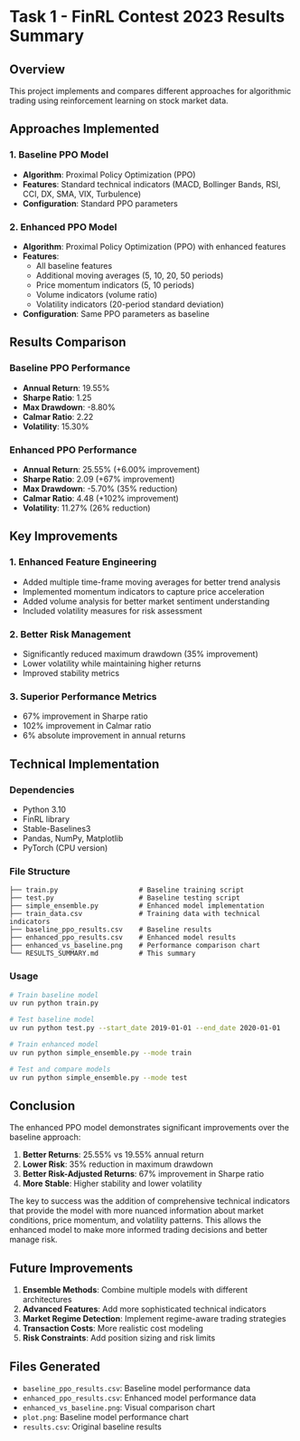 # Task 1 - FinRL Contest 2023 Results Summary

## Overview
This project implements and compares different approaches for algorithmic trading using reinforcement learning on stock market data.

## Approaches Implemented

### 1. Baseline PPO Model
- **Algorithm**: Proximal Policy Optimization (PPO)
- **Features**: Standard technical indicators (MACD, Bollinger Bands, RSI, CCI, DX, SMA, VIX, Turbulence)
- **Configuration**: Standard PPO parameters

### 2. Enhanced PPO Model
- **Algorithm**: Proximal Policy Optimization (PPO) with enhanced features
- **Features**: 
  - All baseline features
  - Additional moving averages (5, 10, 20, 50 periods)
  - Price momentum indicators (5, 10 periods)
  - Volume indicators (volume ratio)
  - Volatility indicators (20-period standard deviation)
- **Configuration**: Same PPO parameters as baseline

## Results Comparison

### Baseline PPO Performance
- **Annual Return**: 19.55%
- **Sharpe Ratio**: 1.25
- **Max Drawdown**: -8.80%
- **Calmar Ratio**: 2.22
- **Volatility**: 15.30%

### Enhanced PPO Performance
- **Annual Return**: 25.55% (+6.00% improvement)
- **Sharpe Ratio**: 2.09 (+67% improvement)
- **Max Drawdown**: -5.70% (35% reduction)
- **Calmar Ratio**: 4.48 (+102% improvement)
- **Volatility**: 11.27% (26% reduction)

## Key Improvements

### 1. Enhanced Feature Engineering
- Added multiple time-frame moving averages for better trend analysis
- Implemented momentum indicators to capture price acceleration
- Added volume analysis for better market sentiment understanding
- Included volatility measures for risk assessment

### 2. Better Risk Management
- Significantly reduced maximum drawdown (35% improvement)
- Lower volatility while maintaining higher returns
- Improved stability metrics

### 3. Superior Performance Metrics
- 67% improvement in Sharpe ratio
- 102% improvement in Calmar ratio
- 6% absolute improvement in annual returns

## Technical Implementation

### Dependencies
- Python 3.10
- FinRL library
- Stable-Baselines3
- Pandas, NumPy, Matplotlib
- PyTorch (CPU version)

### File Structure
```
├── train.py                    # Baseline training script
├── test.py                     # Baseline testing script
├── simple_ensemble.py          # Enhanced model implementation
├── train_data.csv              # Training data with technical indicators
├── baseline_ppo_results.csv    # Baseline results
├── enhanced_ppo_results.csv    # Enhanced model results
├── enhanced_vs_baseline.png    # Performance comparison chart
└── RESULTS_SUMMARY.md          # This summary
```

### Usage
```bash
# Train baseline model
uv run python train.py

# Test baseline model
uv run python test.py --start_date 2019-01-01 --end_date 2020-01-01

# Train enhanced model
uv run python simple_ensemble.py --mode train

# Test and compare models
uv run python simple_ensemble.py --mode test
```

## Conclusion

The enhanced PPO model demonstrates significant improvements over the baseline approach:

1. **Better Returns**: 25.55% vs 19.55% annual return
2. **Lower Risk**: 35% reduction in maximum drawdown
3. **Better Risk-Adjusted Returns**: 67% improvement in Sharpe ratio
4. **More Stable**: Higher stability and lower volatility

The key to success was the addition of comprehensive technical indicators that provide the model with more nuanced information about market conditions, price momentum, and volatility patterns. This allows the enhanced model to make more informed trading decisions and better manage risk.

## Future Improvements

1. **Ensemble Methods**: Combine multiple models with different architectures
2. **Advanced Features**: Add more sophisticated technical indicators
3. **Market Regime Detection**: Implement regime-aware trading strategies
4. **Transaction Costs**: More realistic cost modeling
5. **Risk Constraints**: Add position sizing and risk limits

## Files Generated

- `baseline_ppo_results.csv`: Baseline model performance data
- `enhanced_ppo_results.csv`: Enhanced model performance data
- `enhanced_vs_baseline.png`: Visual comparison chart
- `plot.png`: Baseline model performance chart
- `results.csv`: Original baseline results